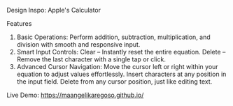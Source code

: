 
Design Inspo: Apple's Calculator

Features
1. Basic Operations:
   Perform addition, subtraction, multiplication, and division with smooth and responsive input.
2. Smart Input Controls:
   Clear – Instantly reset the entire equation.
   Delete – Remove the last character with a single tap or click.
3. Advanced Cursor Navigation:
   Move the cursor left or right within your equation to adjust values effortlessly.
   Insert characters at any position in the input field.
   Delete from any cursor position, just like editing text.

Live Demo: https://maangelikaregoso.github.io/
